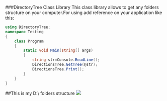###DirectoryTree Class Library
This class library allows to get any folders structure on your computer.For using add reference on your application like this:</br>
```cs
using DirectoryTree;
namespace Testing
{
    class Program
    {
        static void Main(string[] args)
        {   
            string str=Console.ReadLine();
            DirectionsTree.GetTree(@str);
            DirectionsTree.Print();
        }
    }
}
```
##This is my D:\ folders structure
![](https://github.com/marysahakyan/UsefulExamples/blob/master/DirectoryTree/Tree.gif.gif)
